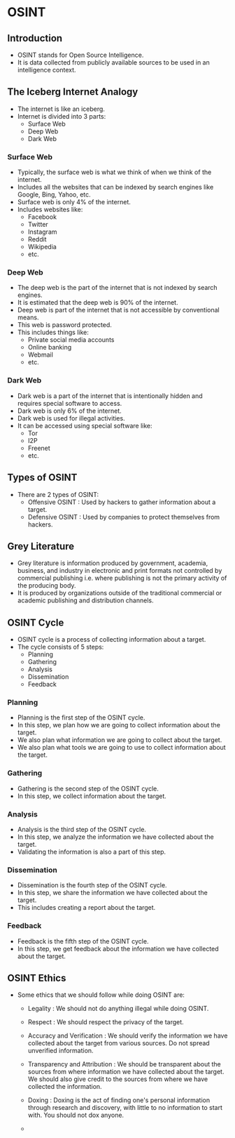 <!-- OSINT -->

# OSINT

## Introduction

- OSINT stands for Open Source Intelligence.
- It is data collected from publicly available sources to be used in an intelligence context.

## The Iceberg Internet Analogy

- The internet is like an iceberg.
- Internet is divided into 3 parts:
  - Surface Web
  - Deep Web
  - Dark Web

### Surface Web

- Typically, the surface web is what we think of when we think of the internet.
- Includes all the websites that can be indexed by search engines like Google, Bing, Yahoo, etc.
- Surface web is only 4% of the internet.
- Includes websites like:
  - Facebook
  - Twitter
  - Instagram
  - Reddit
  - Wikipedia
  - etc.

### Deep Web

- The deep web is the part of the internet that is not indexed by search engines.
- It is estimated that the deep web is 90% of the internet.
- Deep web is part of the internet that is not accessible by conventional means.
- This web is password protected.
- This includes things like:
  - Private social media accounts
  - Online banking
  - Webmail
  - etc.

### Dark Web

- Dark web is a part of the internet that is intentionally hidden and requires special software to access.
- Dark web is only 6% of the internet.
- Dark web is used for illegal activities.
- It can be accessed using special software like:
  - Tor
  - I2P
  - Freenet
  - etc.

## Types of OSINT

- There are 2 types of OSINT:
  - Offensive OSINT : Used by hackers to gather information about a target.
  - Defensive OSINT : Used by companies to protect themselves from hackers.

## Grey Literature

- Grey literature is information produced by government, academia, business, and industry in electronic and print formats not controlled by commercial publishing i.e. where publishing is not the primary activity of the producing body.
- It is produced by organizations outside of the traditional commercial or academic publishing and distribution channels.

## OSINT Cycle

- OSINT cycle is a process of collecting information about a target.
- The cycle consists of 5 steps:
  - Planning
  - Gathering
  - Analysis
  - Dissemination
  - Feedback

### Planning

- Planning is the first step of the OSINT cycle.
- In this step, we plan how we are going to collect information about the target.
- We also plan what information we are going to collect about the target.
- We also plan what tools we are going to use to collect information about the target.

### Gathering

- Gathering is the second step of the OSINT cycle.
- In this step, we collect information about the target.

### Analysis

- Analysis is the third step of the OSINT cycle.
- In this step, we analyze the information we have collected about the target.
- Validating the information is also a part of this step.

### Dissemination

- Dissemination is the fourth step of the OSINT cycle.
- In this step, we share the information we have collected about the target.
- This includes creating a report about the target.

### Feedback

- Feedback is the fifth step of the OSINT cycle.
- In this step, we get feedback about the information we have collected about the target.

## OSINT Ethics

- Some ethics that we should follow while doing OSINT are:
  - Legality : We should not do anything illegal while doing OSINT.

  - Respect : We should respect the privacy of the target.

  - Accuracy and Verification : We should verify the information we have collected about the target from various sources. Do not spread unverified information.

  - Transparency and Attribution : We should be transparent about the sources from where information we have collected about the target. We should also give credit to the sources from where we have collected the information.

  - Doxing : Doxing is the act of finding one's personal information through research and discovery, with little to no information to start with. You should not dox anyone.

  - 
